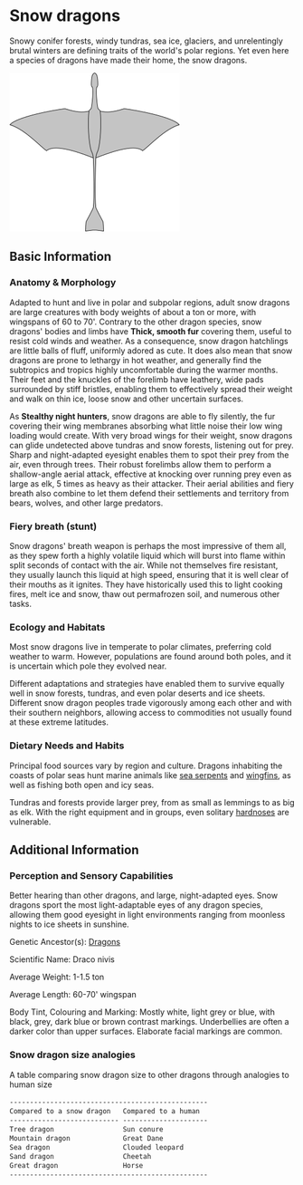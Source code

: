 # Snow dragons

Snowy conifer forests, windy tundras, sea ice, glaciers, and unrelentingly brutal winters are defining traits of the world's polar regions. Yet even here a species of dragons have made their home, the snow dragons.

![Snow dragon](../images/snow-dragon.png "Snow dragon")

## Basic Information

### Anatomy & Morphology

Adapted to hunt and live in polar and subpolar regions, adult snow dragons are large creatures with body weights of about a ton or more, with wingspans of 60 to 70'. Contrary to the other dragon species, snow dragons' bodies and limbs have **Thick, smooth fur** covering them, useful to resist cold winds and weather. As a consequence, snow dragon hatchlings are little balls of fluff, uniformly adored as cute. It does also mean that snow dragons are prone to lethargy in hot weather, and generally find the subtropics and tropics highly uncomfortable during the warmer months. Their feet and the knuckles of the forelimb have leathery, wide pads surrounded by stiff bristles, enabling them to effectively spread their weight and walk on thin ice, loose snow and other uncertain surfaces.

As **Stealthy night hunters**, snow dragons are able to fly silently, the fur covering their wing membranes absorbing what little noise their low wing loading would create. With very broad wings for their weight, snow dragons can glide undetected above tundras and snow forests, listening out for prey. Sharp and night-adapted eyesight enables them to spot their prey from the air, even through trees. Their robust forelimbs allow them to perform a shallow-angle aerial attack, effective at knocking over running prey even as large as elk, 5 times as heavy as their attacker. Their aerial abilities and fiery breath also combine to let them defend their settlements and territory from bears, wolves, and other large predators.

### Fiery breath (stunt)

Snow dragons' breath weapon is perhaps the most impressive of them all, as they spew forth a highly volatile liquid which will burst into flame within split seconds of contact with the air. While not themselves fire resistant, they usually launch this liquid at high speed, ensuring that it is well clear of their mouths as it ignites. They have historically used this to light cooking fires, melt ice and snow, thaw out permafrozen soil, and numerous other tasks.

### Ecology and Habitats

Most snow dragons live in temperate to polar climates, preferring cold weather to warm. However, populations are found around both poles, and it is uncertain which pole they evolved near.

Different adaptations and strategies have enabled them to survive equally well in snow forests, tundras, and even polar deserts and ice sheets. Different snow dragon peoples trade vigorously among each other and with their southern neighbors, allowing access to commodities not usually found at these extreme latitudes.

### Dietary Needs and Habits

Principal food sources vary by region and culture. Dragons inhabiting the coasts of polar seas hunt marine animals like [sea serpents](/creatures/sea-serpents.md) and [wingfins](/creatures/wingfins.md), as well as fishing both open and icy seas.

Tundras and forests provide larger prey, from as small as lemmings to as big as elk. With the right equipment and in groups, even solitary [hardnoses](/creatures/skithas.md) are vulnerable.

## Additional Information

### Perception and Sensory Capabilities

Better hearing than other dragons, and large, night-adapted eyes. Snow dragons sport the most light-adaptable eyes of any dragon species, allowing them good eyesight in light environments ranging from moonless nights to ice sheets in sunshine.

Genetic Ancestor(s):
[Dragons](/creatures/dragons.md)

Scientific Name: Draco nivis

Average Weight: 1-1.5 ton

Average Length: 60-70' wingspan

Body Tint, Colouring and Marking: Mostly white, light grey or blue, with black, grey, dark blue or brown contrast markings. Underbellies are often a darker color than upper surfaces. Elaborate facial markings are common.

### Snow dragon size analogies

A table comparing snow dragon size to other dragons through analogies to human size

    -------------------------------------------------
    Compared to a snow dragon   Compared to a human
    --------------------------- ---------------------
    Tree dragon                 Sun conure
    Mountain dragon             Great Dane
    Sea dragon                  Clouded leopard
    Sand dragon                 Cheetah
    Great dragon                Horse
    -------------------------------------------------

